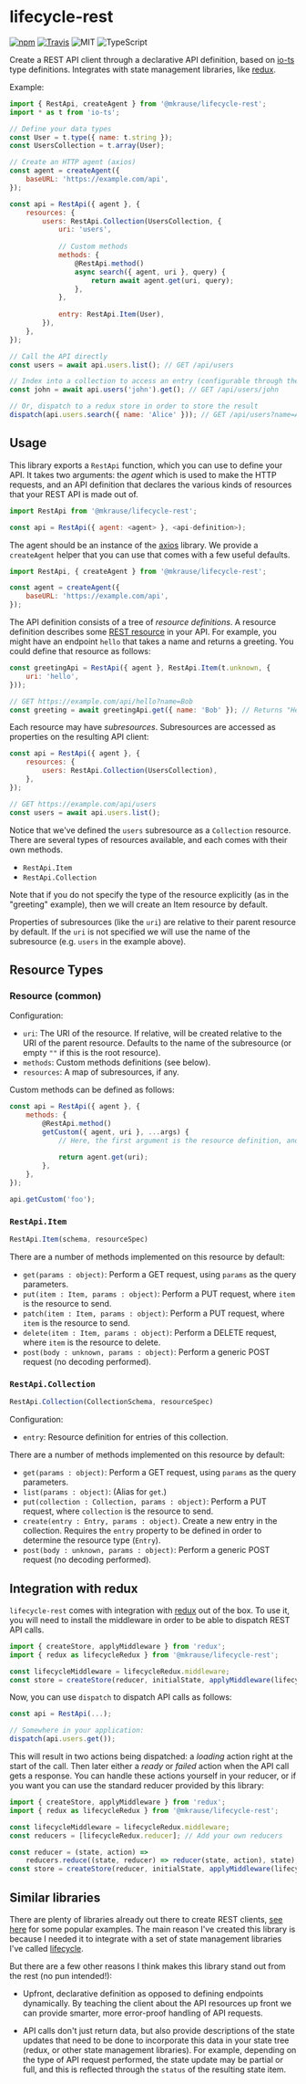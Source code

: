 
# lifecycle-rest

[![npm](https://img.shields.io/npm/v/@mkrause/lifecycle-rest.svg?style=flat-square)](https://www.npmjs.com/package/@mkrause/lifecycle-rest)
[![Travis](https://img.shields.io/travis/mkrause/lifecycle-rest.svg?style=flat-square)](https://travis-ci.org/mkrause/lifecycle-rest)
![MIT](https://img.shields.io/npm/l/@mkrause/lifecycle-rest?style=flat-square)
![TypeScript](https://img.shields.io/badge/-TypeScript-blue.svg?style=flat-square)

Create a REST API client through a declarative API definition, based on [io-ts](https://github.com/gcanti/io-ts) type definitions. Integrates with state management libraries, like [redux](https://redux.js.org).

Example:

```js
import { RestApi, createAgent } from '@mkrause/lifecycle-rest';
import * as t from 'io-ts';

// Define your data types
const User = t.type({ name: t.string });
const UsersCollection = t.array(User);

// Create an HTTP agent (axios)
const agent = createAgent({
    baseURL: 'https://example.com/api',
});

const api = RestApi({ agent }, {
    resources: {
        users: RestApi.Collection(UsersCollection, {
            uri: 'users',
            
            // Custom methods
            methods: {
                @RestApi.method()
                async search({ agent, uri }, query) {
                    return await agent.get(uri, query);
                },
            },
            
            entry: RestApi.Item(User),
        }),
    },
});

// Call the API directly
const users = await api.users.list(); // GET /api/users

// Index into a collection to access an entry (configurable through the `entry` property)
const john = await api.users('john').get(); // GET /api/users/john

// Or, dispatch to a redux store in order to store the result
dispatch(api.users.search({ name: 'Alice' })); // GET /api/users?name=Alice
```


## Usage

This library exports a `RestApi` function, which you can use to define your API. It takes two arguments: the *agent* which is used to make the HTTP requests, and an API definition that declares the various kinds of resources that your REST API is made out of.

```js
import RestApi from '@mkrause/lifecycle-rest';

const api = RestApi({ agent: <agent> }, <api-definition>);
```

The agent should be an instance of the [axios](https://github.com/axios/axios) library. We provide a `createAgent` helper that you can use that comes with a few useful defaults.

```js
import RestApi, { createAgent } from '@mkrause/lifecycle-rest';

const agent = createAgent({
    baseURL: 'https://example.com/api',
});
```

The API definition consists of a tree of *resource definitions*. A resource definition describes some [REST resource](https://stackoverflow.com/questions/10799198/what-are-rest-resources) in your API. For example, you might have an endpoint `hello` that takes a name and returns a greeting. You could define that resource as follows:

```js
const greetingApi = RestApi({ agent }, RestApi.Item(t.unknown, {
    uri: 'hello',
}));

// GET https://example.com/api/hello?name=Bob
const greeting = await greetingApi.get({ name: 'Bob' }); // Returns "Hello Bob!"
```

Each resource may have *subresources*. Subresources are accessed as properties on the resulting API client:

```js
const api = RestApi({ agent }, {
    resources: {
        users: RestApi.Collection(UsersCollection),
    },
});

// GET https://example.com/api/users
const users = await api.users.list();
```

Notice that we've defined the `users` subresource as a `Collection` resource. There are several types of resources available, and each comes with their own methods.

  * `RestApi.Item`
  * `RestApi.Collection`

Note that if you do not specify the type of the resource explicitly (as in the "greeting" example), then we will create an Item resource by default.

Properties of subresources (like the `uri`) are relative to their parent resource by default. If the `uri` is not specified we will use the name of the subresource (e.g. `users` in the example above).


## Resource Types

### Resource (common)

Configuration:

  * `uri`: The URI of the resource. If relative, will be created relative to the URI of the parent resource. Defaults to the name of the subresource (or empty `""` if this is the root resource).
  * `methods`: Custom methods definitions (see below).
  * `resources`: A map of subresources, if any.

Custom methods can be defined as follows:

```js
const api = RestApi({ agent }, {
    methods: {
        @RestApi.method()
        getCustom({ agent, uri }, ...args) {
            // Here, the first argument is the resource definition, and `args` contains any remaining arguments
            
            return agent.get(uri);
        },
    },
});

api.getCustom('foo');
```


### `RestApi.Item`

```js
RestApi.Item(schema, resourceSpec)
```

There are a number of methods implemented on this resource by default:

  * `get(params : object)`: Perform a GET request, using `params` as the query parameters.
  * `put(item : Item, params : object)`: Perform a PUT request, where `item` is the resource to send.
  * `patch(item : Item, params : object)`: Perform a PUT request, where `item` is the resource to send.
  * `delete(item : Item, params : object)`: Perform a DELETE request, where `item` is the resource to delete.
  * `post(body : unknown, params : object)`: Perform a generic POST request (no decoding performed).


### `RestApi.Collection`

```js
RestApi.Collection(CollectionSchema, resourceSpec)
```

Configuration:

  * `entry`: Resource definition for entries of this collection.

There are a number of methods implemented on this resource by default:

  * `get(params : object)`: Perform a GET request, using `params` as the query parameters.
  * `list(params : object)`: (Alias for `get`.)
  * `put(collection : Collection, params : object)`: Perform a PUT request, where `collection` is the resource to send.
  * `create(entry : Entry, params : object)`. Create a new entry in the collection. Requires the `entry` property to be defined in order to determine the resource type (`Entry`).
  * `post(body : unknown, params : object)`: Perform a generic POST request (no decoding performed).


## Integration with redux

`lifecycle-rest` comes with integration with [redux](https://redux.js.org) out of the box. To use it, you will need to install the middleware in order to be able to dispatch REST API calls.

```js
import { createStore, applyMiddleware } from 'redux';
import { redux as lifecycleRedux } from '@mkrause/lifecycle-rest';

const lifecycleMiddleware = lifecycleRedux.middleware;
const store = createStore(reducer, initialState, applyMiddleware(lifecycleMiddleware));
```

Now, you can use `dispatch` to dispatch API calls as follows:

```js
const api = RestApi(...);

// Somewhere in your application:
dispatch(api.users.get());
```

This will result in two actions being dispatched: a *loading* action right at the start of the call. Then later either a *ready* or *failed* action when the API call gets a response. You can handle these actions yourself in your reducer, or if you want you can use the standard reducer provided by this library:

```js
import { createStore, applyMiddleware } from 'redux';
import { redux as lifecycleRedux } from '@mkrause/lifecycle-rest';

const lifecycleMiddleware = lifecycleRedux.middleware;
const reducers = [lifecycleRedux.reducer]; // Add your own reducers

const reducer = (state, action) =>
    reducers.reduce((state, reducer) => reducer(state, action), state);
const store = createStore(reducer, initialState, applyMiddleware(lifecycleMiddleware));
```


## Similar libraries

There are plenty of libraries already out there to create REST clients, [see here](https://github.com/marmelab/awesome-rest#javascript-clients) for some popular examples. The main reason I've created this library is because I needed it to integrate with a set of state management libraries I've called [lifecycle](https://github.com/mkrause/lifecycle-loader).

But there are a few other reasons I think makes this library stand out from the rest (no pun intended!):

* Upfront, declarative definition as opposed to defining endpoints dynamically. By teaching the client about the API resources up front we can provide smarter, more error-proof handling of API requests.

* API calls don't just return data, but also provide descriptions of the state updates that need to be done to incorporate this data in your state tree (redux, or other state management libraries). For example, depending on the type of API request performed, the state update may be partial or full, and this is reflected through the `status` of the resulting state item.
